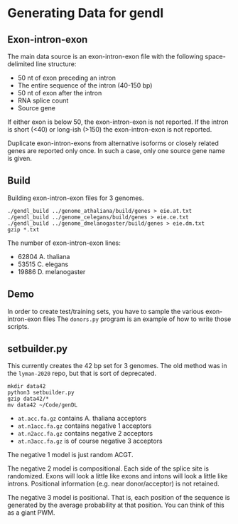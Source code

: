 Generating Data for gendl
=========================

Exon-intron-exon
----------------

The main data source is an exon-intron-exon file with the following
space-delimited line structure:

+ 50 nt of exon preceding an intron
+ The entire sequence of the intron (40-150 bp)
+ 50 nt of exon after the intron
+ RNA splice count
+ Source gene

If either exon is below 50, the exon-intron-exon is not reported. If the intron
is short (<40) or long-ish (>150) the exon-intron-exon is not reported.

Duplicate exon-intron-exons from alternative isoforms or closely related genes
are reported only once. In such a case, only one source gene name is given.


Build
-----

Building exon-intron-exon files for 3 genomes.

```
./gendl_build ../genome_athaliana/build/genes > eie.at.txt
./gendl_build ../genome_celegans/build/genes > eie.ce.txt
./gendl_build ../genome_dmelanogaster/build/genes > eie.dm.txt
gzip *.txt
```

The number of exon-intron-exon lines:

+ 62804 A. thaliana
+ 53515 C. elegans
+ 19886 D. melanogaster


Demo
----

In order to create test/training sets, you have to sample the various
exon-intron-exon files The `donors.py` program is an example of how to write
those scripts.


setbuilder.py
-------------

This currently creates the 42 bp set for 3 genomes. The old method was in the
`lyman-2020` repo, but that is sort of deprecated.

```
mkdir data42
python3 setbuilder.py
gzip data42/*
mv data42 ~/Code/genDL
```

+ `at.acc.fa.gz` contains A. thaliana acceptors
+ `at.n1acc.fa.gz` contains negative 1 acceptors
+ `at.n2acc.fa.gz` contains negative 2 acceptors
+ `at.n3acc.fa.gz` is of course negative 3 acceptors

The negative 1 model is just random ACGT.

The negative 2 model is compositional. Each side of the splice site is
randomized. Exons will look a little like exons and intons will look a little
like introns. Positional information (e.g. near donor/acceptor) is not
retained.

The negative 3 model is positional. That is, each position of the sequence is
generated by the average probability at that position. You can think of this as
a giant PWM.
